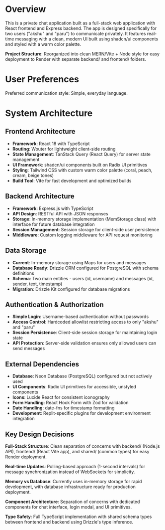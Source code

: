 # Overview

This is a private chat application built as a full-stack web application with React frontend and Express backend. The app is designed specifically for two users ("akshu" and "paru") to communicate privately. It features real-time messaging with a clean, modern UI built using shadcn/ui components and styled with a warm color palette.

**Project Structure**: Reorganized into clean MERN/Vite + Node style for easy deployment to Render with separate backend/ and frontend/ folders.

# User Preferences

Preferred communication style: Simple, everyday language.

# System Architecture

## Frontend Architecture
- **Framework**: React 18 with TypeScript
- **Routing**: Wouter for lightweight client-side routing
- **State Management**: TanStack Query (React Query) for server state management
- **UI Framework**: shadcn/ui components built on Radix UI primitives
- **Styling**: Tailwind CSS with custom warm color palette (coral, peach, cream, beige tones)
- **Build Tool**: Vite for fast development and optimized builds

## Backend Architecture
- **Framework**: Express.js with TypeScript
- **API Design**: RESTful API with JSON responses
- **Storage**: In-memory storage implementation (MemStorage class) with interface for future database integration
- **Session Management**: Session storage for client-side user persistence
- **Middleware**: Custom logging middleware for API request monitoring

## Data Storage
- **Current**: In-memory storage using Maps for users and messages
- **Database Ready**: Drizzle ORM configured for PostgreSQL with schema definitions
- **Schema**: Two main entities - users (id, username) and messages (id, sender, text, timestamp)
- **Migration**: Drizzle Kit configured for database migrations

## Authentication & Authorization
- **Simple Login**: Username-based authentication without passwords
- **Access Control**: Hardcoded allowlist restricting access to only "akshu" and "paru"
- **Session Persistence**: Client-side session storage for maintaining login state
- **API Protection**: Server-side validation ensures only allowed users can send messages

## External Dependencies
- **Database**: Neon Database (PostgreSQL) configured but not actively used
- **UI Components**: Radix UI primitives for accessible, unstyled components
- **Icons**: Lucide React for consistent iconography
- **Form Handling**: React Hook Form with Zod for validation
- **Date Handling**: date-fns for timestamp formatting
- **Development**: Replit-specific plugins for development environment integration

## Key Design Decisions

**Full-Stack Structure**: Clean separation of concerns with backend/ (Node.js API), frontend/ (React Vite app), and shared/ (common types) for easy Render deployment.

**Real-time Updates**: Polling-based approach (1-second intervals) for message synchronization instead of WebSockets for simplicity.

**Memory vs Database**: Currently uses in-memory storage for rapid development, with database infrastructure ready for production deployment.

**Component Architecture**: Separation of concerns with dedicated components for chat interface, login modal, and UI primitives.

**Type Safety**: Full TypeScript implementation with shared schema types between frontend and backend using Drizzle's type inference.